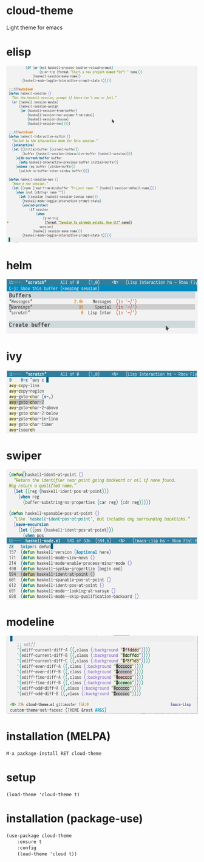 # cloud-theme

Light theme for emacs

# elisp

![Screenshot](elisp.png)

# helm

![Helm](helm.png)

# ivy

![ivy](ivy.png)

# swiper

![swiper](swiper.png)

# modeline

![modeline](modeline.png)

# installation (MELPA)

    M-x package-install RET cloud-theme

# setup

    (load-theme 'cloud-theme t)

# installation (package-use)

    (use-package cloud-theme
        :ensure t
        :config
        (load-theme 'cloud t))
